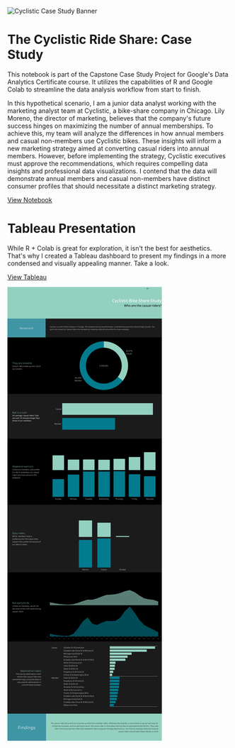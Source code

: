 ![Cyclistic Case Study Banner](https://github.com/philip-hawkins-git/philip-hawkins-git.github.io/blob/master/images/CyclisticCaseStudyBanner.png?raw=true)

# The Cyclistic Ride Share: Case Study
This notebook is part of the Capstone Case Study Project for Google's Data Analytics Certificate course. It utilizes the capabilities of R and Google Colab to streamline the data analysis workflow from start to finish.

In this hypothetical scenario, I am a junior data analyst working with the marketing analyst team at Cyclistic, a bike-share company in Chicago. Lily Moreno, the director of marketing, believes that the company's future success hinges on maximizing the number of annual memberships. To achieve this, my team will analyze the differences in how annual members and casual non-members use Cyclistic bikes. These insights will inform a new marketing strategy aimed at converting casual riders into annual members. However, before implementing the strategy, Cyclistic executives must approve the recommendations, which requires compelling data insights and professional data visualizations. I contend that the data will demonstrate annual members and casual non-members have distinct consumer profiles that should necessitate a distinct marketing strategy.

[View Notebook](https://github.com/philip-hawkins-git/portfolio/blob/main/CyclisticCaseStudy.ipynb)

# Tableau Presentation

While R + Colab is great for exploration, it isn't the best for aesthetics. That's why I created a Tableau dashboard to present my findings in a more condensed and visually appealing manner. Take a look.

[View Tableau](https://public.tableau.com/views/CyclisticBikeShareStudy_17406812554380/Dashboard?:language=en-US&:sid=&:redirect=auth&:display_count=n&:origin=viz_share_link)

![Cyclistic Dashboard](https://github.com/philip-hawkins-git/philip-hawkins-git.github.io/blob/master/images/CyclisticDashboard.png)
